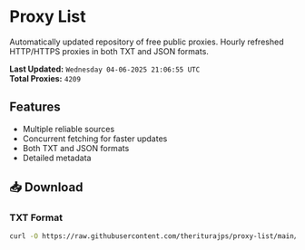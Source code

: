 # Proxy List

Automatically updated repository of free public proxies. Hourly refreshed HTTP/HTTPS proxies in both TXT and JSON formats.

**Last Updated:** `Wednesday 04-06-2025 21:06:55 UTC`  
**Total Proxies:** `4209`

## Features
- Multiple reliable sources
- Concurrent fetching for faster updates
- Both TXT and JSON formats
- Detailed metadata

## 📥 Download

### TXT Format
```bash
curl -O https://raw.githubusercontent.com/theriturajps/proxy-list/main/proxies.txt